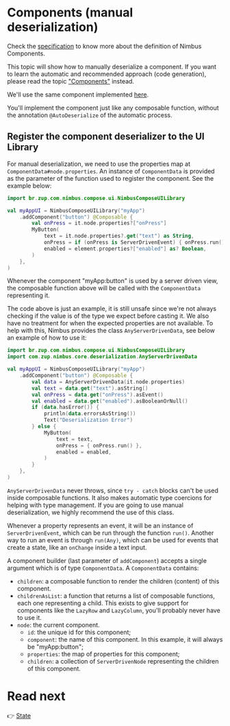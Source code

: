 # Components (manual deserialization)
Check the [specification](/specification/component.md) to know more about the definition of Nimbus Components.

This topic will show how to manually deserialize a component. If you want to learn the automatic and recommended approach (code generation), please
read the topic ["Components"](../component.md) instead.

We'll use the same component implemented [here](../component.md#creating-components).

You'll implement the component just like any composable function, without the annotation `@AutoDeserialize` of the automatic process.

## Register the component deserializer to the UI Library
For manual deserialization, we need to use the properties map at `ComponentData#node.properties`. An instance of `ComponentData` is provided as the
parameter of the function used to register the component. See the example below:

```kotlin
import br.zup.com.nimbus.compose.ui.NimbusComposeUILibrary

val myAppUI = NimbusComposeUILibrary("myApp")
    .addComponent("button") @Composable {
        val onPress = it.node.properties?["onPress"]
        MyButton(
            text = it.node.properties?.get("text") as String,
            onPress = if (onPress is ServerDrivenEvent) { onPress.run() } else {},
            enabled = element.properties?["enabled"] as? Boolean,
        )
    },
)
```

Whenever the component "myApp:button" is used by a server driven view, the composable function above will be called with the `ComponentData`
representing it.

The code above is just an example, it is still unsafe since we're not always checking if the value is of the type we expect before casting it. We also
have no treatment for when the expected properties are not available. To help with this, Nimbus provides the class `AnyServerDrivenData`, see below
an example of how to use it:

```kotlin
import br.zup.com.nimbus.compose.ui.NimbusComposeUILibrary
import com.zup.nimbus.core.deserialization.AnyServerDrivenData

val myAppUI = NimbusComposeUILibrary("myApp")
    .addComponent("button") @Composable {
        val data = AnyServerDrivenData(it.node.properties)
        val text = data.get("text").asString()
        val onPress = data.get("onPress").asEvent()
        val enabled = data.get("enabled").asBooleanOrNull()
        if (data.hasError()) {
            println(data.errorsAsString())
            Text("Deserialization Error")
        } else {
            MyButton(
                text = text,
                onPress = { onPress.run() },
                enabled = enabled,
            )
        }
    },
)
```

`AnyServerDrivenData` never throws, since `try - catch` blocks can't be used inside composable functions. It also makes automatic type coercions for
helping with type management. If you are going to use manual deserialization, we highly recommend the use of this class.

Whenever a property represents an event, it will be an instance of `ServerDrivenEvent`, which can be run through the function `run()`. Another way
to run an event is through `run(Any)`, which can be used for events that create a state, like an `onChange` inside a text input.

A component builder (last parameter of `addComponent`) accepts a single argument which is of type `ComponentData`. A `ComponentData` contains:

- `children`: a composable function to render the children (content) of this component.
- `childrenAsList`: a function that returns a list of composable functions, each one representing a child. This exists to give support for components
like the `LazyRow` and `LazyColumn`, you'll probably never have to use it.
- `node`: the current component.
  - `id`: the unique id for this component;
  - `component`: the name of this component. In this example, it will always be "myApp:button";
  - `properties`: the map of properties for this component;
  - `children`: a collection of `ServerDrivenNode` representing the children of this component.

# Read next
:point_right: [State](state.md)
